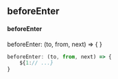 ## beforeEnter
#### beforeEnter
beforeEnter: (to, from, next) => { }
```javascript
beforeEnter: (to, from, next) => {
	${1:// ...}
}
```